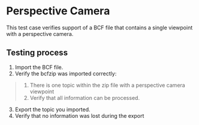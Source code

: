 # Perspective Camera

This test case verifies support of a BCF file that contains a single viewpoint with a perspective camera.

## Testing process

1. Import the BCF file.
2. Verify the bcfzip was imported correctly:
> 1. There is one topic within the zip file with a perspective camera viewpoint
> 2. Verify that all information can be processed.

3. Export the topic you imported.
4. Verify that no information was lost during the export
